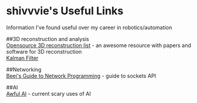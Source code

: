# shivvvie's Useful Links

Information I've found useful over my career in robotics/automation

##3D reconstruction and analysis  
[Opensource 3D reconstruction list](https://github.com/openMVG/awesome_3DReconstruction_list) - an awesome resource with papers and software for 3D reconstruction  
[Kalman Filter](https://www.kalmanfilter.net/background.html)

##Networking  
[Beej's Guide to Network Programming](https://beej.us/guide/bgnet/) - guide to sockets API

##AI  
[Awful AI](https://github.com/daviddao/awful-ai) - current scary uses of AI
